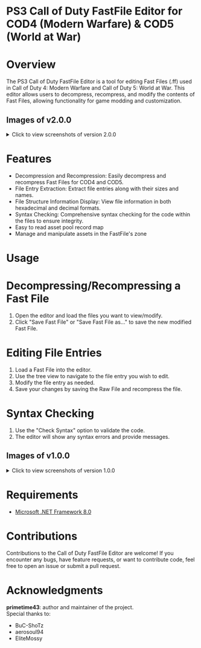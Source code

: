 # PS3 Call of Duty FastFile Editor for COD4 (Modern Warfare) & COD5 (World at War)

# Overview
The PS3 Call of Duty FastFile Editor is a tool for editing Fast Files (.ff) used in Call of Duty 4: Modern Warfare and Call of Duty 5: World at War. This editor allows users to decompress, recompress, and modify the contents of Fast Files, allowing functionality for game modding and customization.

## Images of v2.0.0
<details>
  <summary>Click to view screenshots of version 2.0.0</summary>
  <p>Main Window with a loaded file</p>
  <img src="https://github.com/user-attachments/assets/9c476da4-8081-4479-96fe-46ae208b5edf" alt="Main Window with a loaded file">
  <p>String Tables</p>
  <img src="https://github.com/user-attachments/assets/6c14f173-cec4-40d2-892a-c626ccace509" alt="String Tables">
  <p>Localized String Assets</p>
  <img src="https://github.com/user-attachments/assets/4c29c5d4-7fae-4364-a0c4-12a93e0ab05d" alt="Localized String Assets">
  <p>Asset Pool Records</p>
  <img src="https://github.com/user-attachments/assets/866f50ff-dd3e-46c7-834e-984eb28eb81e" alt="Asset Pool Records">
  <p>Zone Header Addresses</p>
  <img src="https://github.com/user-attachments/assets/34e82bdc-37d3-4982-859c-9da1f85ef97" alt="Zone Header Addresses">
  <p>Tags</p>
  <img src="https://github.com/user-attachments/assets/bfef9118-3ef1-4c58-a7a1-109775bbea73" alt="Tags">
</details>

# Features
- Decompression and Recompression: Easily decompress and recompress Fast Files for COD4 and COD5.
- File Entry Extraction: Extract file entries along with their sizes and names.
- File Structure Information Display: View file information in both hexadecimal and decimal formats.
- Syntax Checking: Comprehensive syntax checking for the code within the files to ensure integrity.
- Easy to read asset pool record map
- Manage and manipulate assets in the FastFile's zone

# Usage
# Decompressing/Recompressing a Fast File
1. Open the editor and load the files you want to view/modify.
2. Click "Save Fast File" or "Save Fast File as..." to save the new modified Fast File.
# Editing File Entries
1. Load a Fast File into the editor.
2. Use the tree view to navigate to the file entry you wish to edit.
3. Modify the file entry as needed.
4. Save your changes by saving the Raw File and recompress the file.
# Syntax Checking
1. Use the "Check Syntax" option to validate the code.
2. The editor will show any syntax errors and provide messages.

## Images of v1.0.0
<details>
  <summary>Click to view screenshots of version 1.0.0</summary>
  <p>Main Window with a loaded file</p>
  <img src="https://github.com/primetime43/Call-of-Duty-FastFile-Editor-For-PS3/assets/12754111/9ae17ce3-1fb3-4d5d-86a7-f3e3d7ba23d0" alt="Main Window with a loaded file">
  <p>Edit Toolstrip Window</p>
  <img src="https://github.com/primetime43/Call-of-Duty-FastFile-Editor-For-PS3/assets/12754111/b22d4af8-f4cf-411e-97ff-b6981d170ec5" alt="Edit Toolstrip Window">
  <p>Tools Toolstrip Window</p>
  <img src="https://github.com/primetime43/Call-of-Duty-FastFile-Editor-For-PS3/assets/12754111/b3c3e4c6-a73d-42ea-8bb6-504d542524f6" alt="Tools Toolstrip Window">
  <p>File Structure Info Window</p>
  <img src="https://github.com/primetime43/Call-of-Duty-FastFile-Editor-For-PS3/assets/12754111/59a0aaad-3be6-43c5-b6a7-ca67a793d8a0" alt="File Structure Info Window">
</details>

# Requirements
- [Microsoft .NET Framework 8.0](https://dotnet.microsoft.com/en-us/download/dotnet/8.0)

# Contributions
Contributions to the Call of Duty FastFile Editor are welcome! If you encounter any bugs, have feature requests, or want to contribute code, feel free to open an issue or submit a pull request.

# Acknowledgments
**primetime43**: author and maintainer of the project.
<br>
Special thanks to:
- BuC-ShoTz
- aerosoul94
- EliteMossy
